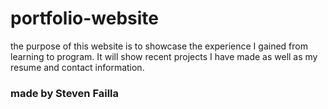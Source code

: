 # portfolio-website

the purpose of this website is to showcase the experience I gained from learning to program. It will show recent projects I have made as well as my resume and contact information.

### made by Steven Failla 
